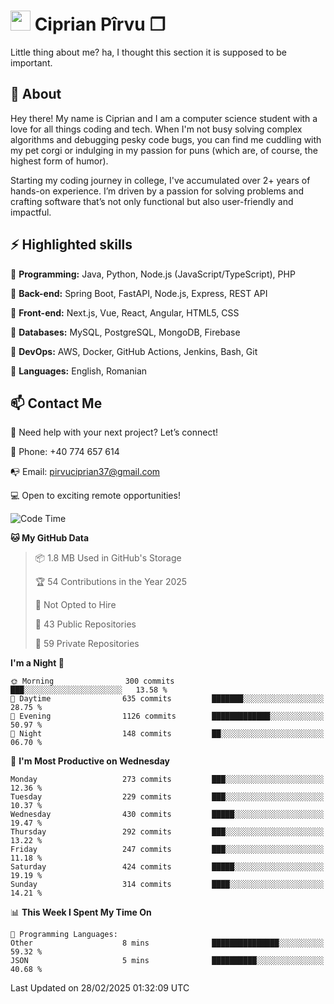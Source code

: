 # <img height="32px" src="https://user-images.githubusercontent.com/74038190/216122041-518ac897-8d92-4c6b-9b3f-ca01dcaf38ee.png"> Ciprian Pîrvu ❐ </h1>

Little thing about me? ha, I thought this section it is supposed to be important.

## 🧐 About

Hey there! My name is Ciprian and I am a computer science student with a love for all things coding and tech. When I'm not busy solving complex algorithms and debugging pesky code bugs, you can find me cuddling with my pet corgi or indulging in my passion for puns (which are, of course, the highest form of humor).

Starting my coding journey in college, I've accumulated over 2+ years of hands-on experience. I’m driven by a passion for solving problems and crafting software that’s not only functional but also user-friendly and impactful.


## ⚡ Highlighted skills

🎯 **Programming:** Java, Python, Node.js (JavaScript/TypeScript), PHP

🎯 **Back-end:** Spring Boot, FastAPI, Node.js, Express, REST API

🎯 **Front-end:** Next.js, Vue, React, Angular, HTML5, CSS

🎯 **Databases:** MySQL, PostgreSQL, MongoDB, Firebase

🎯 **DevOps:** AWS, Docker, GitHub Actions, Jenkins, Bash, Git

🎯 **Languages:** English, Romanian



## 📫 Contact Me

🤝 Need help with your next project? Let’s connect!

📱 Phone: +40 774 657 614

📭 Email: pirvuciprian37@gmail.com


💻 Open to exciting remote opportunities!

<!--START_SECTION:waka-->
![Code Time](http://img.shields.io/badge/Code%20Time-2%2C274%20hrs%2039%20mins-blue)

**🐱 My GitHub Data** 

> 📦 1.8 MB Used in GitHub's Storage 
 > 
> 🏆 54 Contributions in the Year 2025
 > 
> 🚫 Not Opted to Hire
 > 
> 📜 43 Public Repositories 
 > 
> 🔑 59 Private Repositories 
 > 
**I'm a Night 🦉** 

```text
🌞 Morning                300 commits         ███░░░░░░░░░░░░░░░░░░░░░░   13.58 % 
🌆 Daytime                635 commits         ███████░░░░░░░░░░░░░░░░░░   28.75 % 
🌃 Evening                1126 commits        █████████████░░░░░░░░░░░░   50.97 % 
🌙 Night                  148 commits         ██░░░░░░░░░░░░░░░░░░░░░░░   06.70 % 
```
📅 **I'm Most Productive on Wednesday** 

```text
Monday                   273 commits         ███░░░░░░░░░░░░░░░░░░░░░░   12.36 % 
Tuesday                  229 commits         ███░░░░░░░░░░░░░░░░░░░░░░   10.37 % 
Wednesday                430 commits         █████░░░░░░░░░░░░░░░░░░░░   19.47 % 
Thursday                 292 commits         ███░░░░░░░░░░░░░░░░░░░░░░   13.22 % 
Friday                   247 commits         ███░░░░░░░░░░░░░░░░░░░░░░   11.18 % 
Saturday                 424 commits         █████░░░░░░░░░░░░░░░░░░░░   19.19 % 
Sunday                   314 commits         ████░░░░░░░░░░░░░░░░░░░░░   14.21 % 
```


📊 **This Week I Spent My Time On** 

```text
💬 Programming Languages: 
Other                    8 mins              ███████████████░░░░░░░░░░   59.32 % 
JSON                     5 mins              ██████████░░░░░░░░░░░░░░░   40.68 % 
```


 Last Updated on 28/02/2025 01:32:09 UTC
<!--END_SECTION:waka-->
